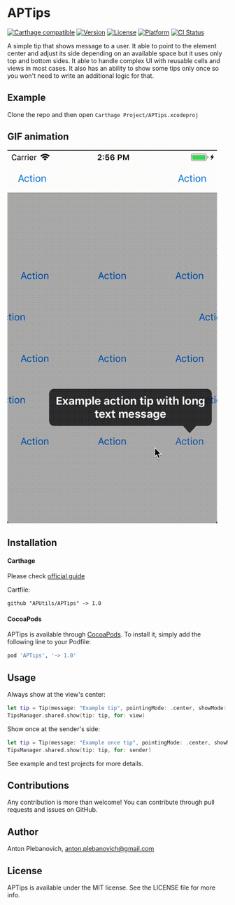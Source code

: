 # APTips

[![Carthage compatible](https://img.shields.io/badge/Carthage-compatible-4BC51D.svg?style=flat)](https://github.com/Carthage/Carthage)
[![Version](https://img.shields.io/cocoapods/v/APTips.svg?style=flat)](http://cocoapods.org/pods/APTips)
[![License](https://img.shields.io/cocoapods/l/APTips.svg?style=flat)](http://cocoapods.org/pods/APTips)
[![Platform](https://img.shields.io/cocoapods/p/APTips.svg?style=flat)](http://cocoapods.org/pods/APTips)
[![CI Status](http://img.shields.io/travis/APUtils/APTips.svg?style=flat)](https://travis-ci.org/APUtils/APTips)

A simple tip that shows message to a user. It able to point to the element center and adjust its side depending on an available space but it uses only top and bottom sides. It able to handle complex UI with reusable cells and views in most cases. It also has an ability to show some tips only once so you won't need to write an additional logic for that.

## Example

Clone the repo and then open `Carthage Project/APTips.xcodeproj`

## GIF animation

<img src="Gifs/example.gif"/>

## Installation

#### Carthage

Please check [official guide](https://github.com/Carthage/Carthage#if-youre-building-for-ios-tvos-or-watchos)

Cartfile:

```
github "APUtils/APTips" ~> 1.0
```

#### CocoaPods

APTips is available through [CocoaPods](http://cocoapods.org). To install
it, simply add the following line to your Podfile:

```ruby
pod 'APTips', '~> 1.0'
```

## Usage

Always show at the view's center:
```swift
let tip = Tip(message: "Example tip", pointingMode: .center, showMode: .always)
TipsManager.shared.show(tip: tip, for: view)
```

Show once at the sender's side:
```swift
let tip = Tip(message: "Example once tip", pointingMode: .center, showMode: .once)
TipsManager.shared.show(tip: tip, for: sender)
```

See example and test projects for more details.

## Contributions

Any contribution is more than welcome! You can contribute through pull requests and issues on GitHub.

## Author

Anton Plebanovich, anton.plebanovich@gmail.com

## License

APTips is available under the MIT license. See the LICENSE file for more info.
